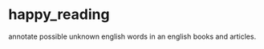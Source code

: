 happy_reading
=============

annotate possible unknown english words in an english books and articles.